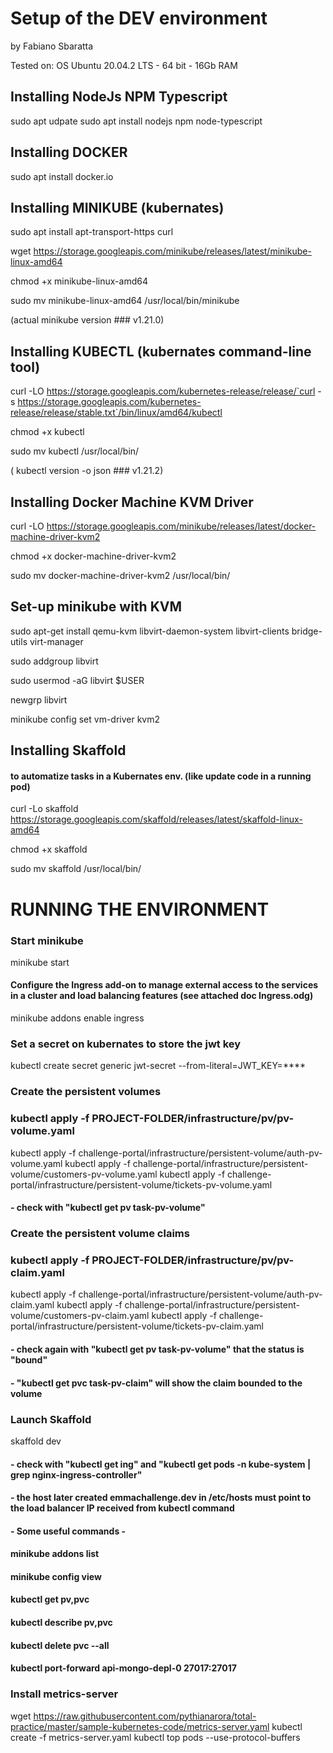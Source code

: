# Setup of the DEV environment

by Fabiano Sbaratta

Tested on:
OS Ubuntu 20.04.2 LTS - 64 bit - 16Gb RAM

## Installing NodeJs NPM Typescript
sudo apt udpate
sudo apt install nodejs npm node-typescript

## Installing DOCKER
sudo apt install docker.io

## Installing MINIKUBE (kubernates)
sudo apt install apt-transport-https curl

wget https://storage.googleapis.com/minikube/releases/latest/minikube-linux-amd64

chmod +x minikube-linux-amd64

sudo mv minikube-linux-amd64 /usr/local/bin/minikube

(actual minikube version ### v1.21.0)

## Installing KUBECTL (kubernates command-line tool)
curl -LO https://storage.googleapis.com/kubernetes-release/release/`curl -s https://storage.googleapis.com/kubernetes-release/release/stable.txt`/bin/linux/amd64/kubectl

chmod +x kubectl

sudo mv kubectl  /usr/local/bin/

( kubectl version -o json ### v1.21.2)

## Installing Docker Machine KVM Driver
curl -LO https://storage.googleapis.com/minikube/releases/latest/docker-machine-driver-kvm2

chmod +x docker-machine-driver-kvm2

sudo mv docker-machine-driver-kvm2 /usr/local/bin/

## Set-up minikube with KVM
sudo apt-get install qemu-kvm libvirt-daemon-system libvirt-clients bridge-utils virt-manager

sudo addgroup libvirt

sudo usermod -aG libvirt $USER

newgrp libvirt

minikube config set vm-driver kvm2

## Installing Skaffold 
#### to automatize tasks in a Kubernates env. (like update code in a running pod)
curl -Lo skaffold https://storage.googleapis.com/skaffold/releases/latest/skaffold-linux-amd64

chmod +x skaffold

sudo mv skaffold /usr/local/bin/

# RUNNING THE ENVIRONMENT #
### Start minikube 
minikube start

#### Configure the  Ingress add-on to manage external access to the services in a cluster and load balancing features (see attached doc Ingress.odg) 
minikube addons enable ingress

### Set a secret on kubernates to store the jwt key
kubectl create secret generic jwt-secret --from-literal=JWT_KEY=****

### Create the persistent volumes
### kubectl apply -f PROJECT-FOLDER/infrastructure/pv/pv-volume.yaml 
kubectl apply -f challenge-portal/infrastructure/persistent-volume/auth-pv-volume.yaml 
kubectl apply -f challenge-portal/infrastructure/persistent-volume/customers-pv-volume.yaml 
kubectl apply -f challenge-portal/infrastructure/persistent-volume/tickets-pv-volume.yaml 
#### - check with "kubectl get pv task-pv-volume"

### Create the persistent volume claims
### kubectl apply -f PROJECT-FOLDER/infrastructure/pv/pv-claim.yaml
kubectl apply -f challenge-portal/infrastructure/persistent-volume/auth-pv-claim.yaml 
kubectl apply -f challenge-portal/infrastructure/persistent-volume/customers-pv-claim.yaml 
kubectl apply -f challenge-portal/infrastructure/persistent-volume/tickets-pv-claim.yaml 
#### - check again with "kubectl get pv task-pv-volume" that the status is "bound"
#### - "kubectl get pvc task-pv-claim" will show the claim bounded to the volume

### Launch Skaffold 
skaffold dev

#### - check with "kubectl get ing" and "kubectl get pods -n kube-system | grep nginx-ingress-controller"
#### - the host later created emmachallenge.dev in /etc/hosts must point to the load balancer IP received from kubectl command
#### - Some useful commands -
####
####   minikube addons list
####   minikube config view
####   kubectl get pv,pvc
####   kubectl describe pv,pvc
####   kubectl delete pvc --all 
####   kubectl port-forward api-mongo-depl-0 27017:27017

### Install metrics-server
wget https://raw.githubusercontent.com/pythianarora/total-practice/master/sample-kubernetes-code/metrics-server.yaml
kubectl create -f metrics-server.yaml
kubectl top pods --use-protocol-buffers